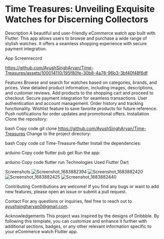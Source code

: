 # Time Treasures: Unveiling Exquisite Watches for Discerning Collectors

Description
A beautiful and user-friendly eCommerce watch app built with Flutter. This app allows users to browse and purchase a wide range of stylish watches. It offers a seamless shopping experience with secure payment integration.

App Screenrecord

https://github.com/AyushSinghAryan/Time-Treasures/assets/100014110/195f80fe-30b8-4a78-96b3-3bf40f48f6df




Features
Browse and search for watches based on categories, brands, and prices.
View detailed product information, including images, descriptions, and customer reviews.
Add products to the shopping cart and proceed to checkout.
Secure payment integration for seamless transactions.
User authentication and account management.
Order history and tracking functionality.
Wishlist feature to save favorite products for future reference.
Push notifications for order updates and promotional offers.
Installation
Clone the repository:

bash
Copy code
git clone https://github.com/AyushSinghAryan/Time-Treasures
Change to the project directory:

bash
Copy code
cd Time-Treasure-flutter
Install the dependencies:

arduino
Copy code
flutter pub get
Run the app:

arduino
Copy code
flutter run
Technologies Used
Flutter
Dart

Screenshots
![Screenshot_1683882394](https://github.com/AyushSinghAryan/Time-Treasures/assets/100014110/acc585aa-81c2-43a0-8ed3-c4295cac571e)
![Screenshot_1683882420](https://github.com/AyushSinghAryan/Time-Treasures/assets/100014110/da34e74c-b869-4a92-9ced-c5aae7943950)
![Screenshot_1683882425](https://github.com/AyushSinghAryan/Time-Treasures/assets/100014110/ac3dc43f-bbf1-498c-9c8e-cd05bacd36f9)
![Screenshot_1683882440](https://github.com/AyushSinghAryan/Time-Treasures/assets/100014110/1112323d-5a72-462d-935c-c06b7cfaa1fe)


Contributing
Contributions are welcome! If you find any bugs or want to add new features, please open an issue or submit a pull request.

Contact
For any questions or inquiries, feel free to reach out to ayushsingharyan0@gmail.com.

Acknowledgements
This project was inspired by the designs of Dribbble.
By following this template, you can customize and enhance it further with additional sections, badges, or any other relevant information specific to your eCommerce watch Flutter app.
